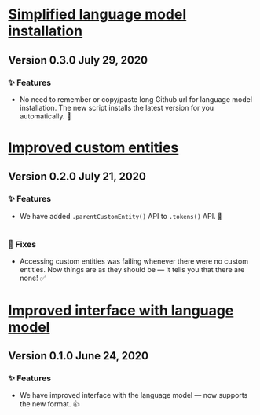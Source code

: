 # [Simplified language model installation](https://github.com/winkjs/wink-nlp/releases/tag/0.3.0)
## Version 0.3.0 July 29, 2020

### ✨ Features
- No need to remember or copy/paste long Github url for language model installation. The new script installs the latest version for you automatically. 🎉


# [Improved custom entities](https://github.com/winkjs/wink-nlp/releases/tag/0.2.0)
## Version 0.2.0 July 21, 2020

### ✨ Features
- We have added `.parentCustomEntity()` API to `.tokens()` API. 👏

#
### 🐛 Fixes
- Accessing custom entities was failing whenever there were no custom entities. Now things are as they should be — it tells you that there are none! ✅



# [Improved interface with language model](https://github.com/winkjs/wink-nlp/releases/tag/0.1.0)
## Version 0.1.0 June 24, 2020

### ✨ Features
- We have improved interface with the language model — now supports the new format. 👍
